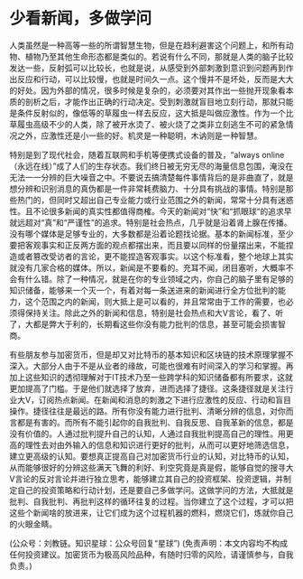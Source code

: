 # 少看新闻，多做学问

人类虽然是一种高等一些的所谓智慧生物，但是在趋利避害这个问题上，和所有动物、植物乃至其他生命形态都是类似的。若说有什么不同，那就是人类的脑子比较发达一些，反射弧可以比较长，也就是说，从感受到外部刺激到意识到问题再到作出反应和行动，可以比较慢，也就是时间久一点。这个慢并不是坏处，反而是大大的好处。因为外部的情况，很多时候是复杂的，必须要对其作出一些抛开现象看本质的剖析之后，才能作出正确的行动决定。受到刺激就盲目地立刻行动，那就只能是条件反射似的，像低等的草履虫一样去反应，这大抵是叫做应激性。作为一个比草履虫高级不少的人类，除了被开水烫了、被火烧了之类非立刻逃生不可的紧急情况之外，应激性还是小一些的好。机灵是一种聪明，木讷则是一种智慧。

特别是到了现代社会，随着互联网和手机等便携式设备的普及，“always online（永远在线）”成了人们的生存状态。我们终日被无穷无尽的海量信息包围，淹没在无法一一分辨的巨大噪音之中。不要说去搞清楚每件事情背后的是非曲直了，就是想分辨和识别消息的真伪都是一件非常耗费脑力、十分具有挑战的事情。特别是那些热门的，但同时又超出自己专业能力或行业范围之外的新闻，常常十分具有迷惑性。且不论很多新闻的真实性都值得商榷。今天的新闻对“快”和“抓眼球“的追求早就远超对“真”和“严谨性”的追求。特别是社会热点，几乎就是沿着肾上腺在传播。没有哪个媒体是足够专业的，大多数都是沿着论题找论据。基本的新闻标准，至少要把客观事实和正反两方面的观点都摆出来，而且要以同样的份量摆出来，不能捏造或者篡改受访者的言论，更不能捏造客观事实。以这个标准看，整个地球上其实就没有几家合格的媒体。所以，新闻是不要看的。充耳不闻，闭目塞听，大概率不会有什么错。除了一种情况，就是在你的专业领域之内，你自己的脑子里有足够的知识储备，能够来一个灭一个，有着对每一条送进来的新闻进行全方位批判的能力，这个范围之内的新闻，则大抵上是可以看的，并且常常由于工作的需要，也必须得保持关注。除此之外的新闻和信息，特别是社会热点和大V言论，看了、听了，大都是弊大于利的，长期看这些你没有能力批判的信息，甚至可能会损害智商。

有些朋友参与加密货币，但是却又对比特币的基本知识和区块链的技术原理掌握不深入。大部分人由于不是从业者的缘故，可能也很难有时间深入的学习和掌握。再加上这些知识的透彻理解对于IT技术乃至一些跨学科的知识储备都有所要求，这就更加提高了门槛。于是他们就选择了放弃，进而选择了捷径。这条捷径就是关注行业大V，订阅热点新闻。在新闻和消息的刺激之下进行应激性的反应、行动和盲目操作。捷径往往是最远的路。所有你没有能力进行批判、清晰分辨的信息，对你而言都是有害的。而所有不能引起你的自我批判、自我反思、自我革新的信息，都是没有价值的。人通过批判提升自己的认知，人通过自我批判提高自己的理性。用更高的理性去对由外输入的信息和知识进行更好的批判，从而可以更好地筛选信息，建立更高级的认知。要想真正提高自己对加密货币行业的认知，对比特币的认知，从而能够很好的分辨这些满天飞舞的利好、利空究竟是真是假，能够自觉的搜寻大V言论的反对言论并进行独立思考，能够建立其自己的投资框架、投资逻辑，并制定自己的投资策略和行动计划，还是要自己多做学问。这做学问的方法，大抵就是批判、自我批判、再批判这样的循环往复的过程。当你建立了这个过程，才可以把这些个新闻啥的放进来，让它们成为这个过程机器的燃料，燃烧它们，炼就你自己的火眼金睛。

\(公众号：刘教链。知识星球：公众号回复“星球”\)  \(免责声明：本文内容均不构成任何投资建议。加密货币为极高风险品种，有随时归零的风险，请谨慎参与，自我负责。\)

